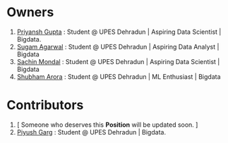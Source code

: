 # Owners

1. [Priyansh Gupta](https://github.com/priyansh19) : Student @ UPES Dehradun | Aspiring Data Scientist | Bigdata.
2. [Sugam Agarwal](https://github.com/heyeddard) : Student @ UPES Dehradun | Aspiring Data Analyst | Bigdata
3. [Sachin Mondal](https://github.com/sachin161994) : Student @ UPES Dehradun | Aspiring Data Scientist | Bigdata
4. [Shubham Arora](https://github.com/Shubham915Arora) : Student @ UPES Dehradun | ML Enthusiast | Bigdata

# Contributors

1. [ Someone who deserves this **Position** will be updated soon. ] 
2. [Piyush Garg](https://github.com/PU1138) : Student @ UPES Dehradun | Bigdata.

